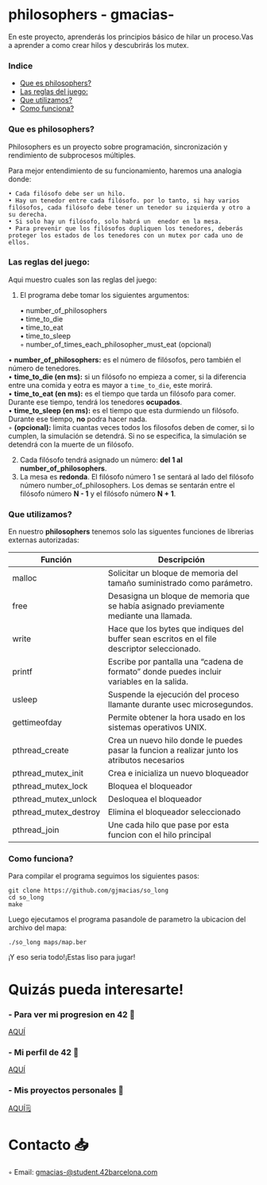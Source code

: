 # philosophers - gmacias-
En este proyecto, aprenderás los principios básico de hilar un proceso.Vas a aprender a como crear hilos y descubrirás los mutex.

### Indice
* [Que es philosophers?](#que-es-philosophers)
* [Las reglas del juego:](#las-reglas-del-juego)
* [Que utilizamos?](#que-utilizamos)
* [Como funciona?](#como-funciona)

### Que es philosophers?
Philosophers es un proyecto sobre programación, sincronización y rendimiento de subprocesos múltiples.

Para mejor entendimiento de su funcionamiento, haremos una analogia donde:

	• Cada filósofo debe ser un hilo.
	• Hay un tenedor entre cada filósofo. por lo tanto, si hay varios filósofos, cada filósofo debe tener un tenedor su izquierda y otro a su derecha.
	• Si solo hay un filósofo, solo habrá un  enedor en la mesa.
	• Para prevenir que los filósofos dupliquen los tenedores, deberás proteger los estados de los tenedores con un mutex por cada uno de ellos.

### Las reglas del juego:
Aqui muestro cuales son las reglas del juego:

1. El programa debe tomar los siguientes argumentos:

	• number_of_philosophers  
	• time_to_die  
	• time_to_eat  
	• time_to_sleep  
	◦ number_of_times_each_philosopher_must_eat (opcional)  

• **number_of_philosophers:** es el número de filósofos, pero también el número de tenedores.  
• **time_to_die (en ms):** si un filósofo no empieza a comer, si la diferencia entre una comida y eotra es mayor a `time_to_die`, este morirá.  
• **time_to_eat (en ms):** es el tiempo que tarda un filósofo para comer. Durante ese tiempo, tendrá los tenedores **ocupados**.  
• **time_to_sleep (en ms):** es el tiempo que esta durmiendo un filósofo. Durante ese tiempo, **no** podra hacer nada.  
◦ **(opcional):** limita cuantas veces todos los filosofos deben de comer, si lo cumplen, la simulación se detendrá. Si no se especifica, la simulación se detendrá con la muerte de un filósofo.

2. Cada filósofo tendrá asignado un número: **del 1 al number_of_philosophers**.
3. La mesa es **redonda**. El filósofo número 1 se sentará al lado del filósofo número number_of_philosophers. Los demas se sentarán entre el filósofo número **N - 1** y el filósofo número **N + 1**.

### Que utilizamos?
En nuestro **philosophers** tenemos solo las siguentes funciones de librerias externas autorizadas:

| Función  | Descripción					 			|
|-------|-----------------------------------------------------------------------------------|
| malloc | Solicitar un bloque de memoria del tamaño suministrado como parámetro.     						|
| free | Desasigna un bloque de memoria que se había asignado previamente mediante una llamada. 				|
| write | Hace que los bytes que indiques del buffer sean escritos en el file descriptor seleccionado.				|
| printf | Escribe por pantalla una “cadena de formato” donde puedes incluir variables en la salida.				|
| usleep | Suspende la ejecución del proceso llamante durante usec microsegundos.        					|
| gettimeofday | Permite obtener la hora usado en los sistemas operativos UNIX.            					|
| pthread_create | Crea un nuevo hilo donde le puedes pasar la funcion a realizar junto los atributos necesarios		|
| pthread_mutex_init | Crea e inicializa un nuevo bloqueador			|
| pthread_mutex_lock | Bloquea el bloqueador					|
| pthread_mutex_unlock | Desloquea el bloqueador				|
| pthread_mutex_destroy | Elimina el bloqueador seleccionado			|
| pthread_join | Une cada hilo que pase por esta funcion con el hilo principal	|

### Como funciona?

Para compilar el programa seguimos los siguientes pasos:

	git clone https://github.com/gjmacias/so_long
	cd so_long
	make
Luego ejecutamos el programa pasandole de parametro la ubicacion del archivo del mapa:

	./so_long maps/map.ber

¡Y eso seria todo!¡Estas liso para jugar!

# Quizás pueda interesarte!

### - Para ver mi progresion en 42 🌠
[AQUÍ](https://github.com/gjmacias/42BCN)

### - Mi perfil de 42 👾
[AQUÍ](https://profile.intra.42.fr/users/gmacias-)

### - Mis proyectos personales 🧐
[AQUÍ🗒️](https://github.com/gjmacias/autoproyectos)

# Contacto 📥

◦ Email: gmacias-@student.42barcelona.com

[1]: https://www.42barcelona.com/ "42 BCN"
